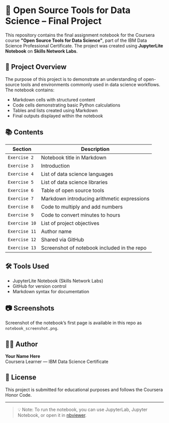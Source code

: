 # 📓 Open Source Tools for Data Science – Final Project

This repository contains the final assignment notebook for the Coursera course **"Open Source Tools for Data Science"**, part of the IBM Data Science Professional Certificate. The project was created using **JupyterLite Notebook** on **Skills Network Labs**.

## 📌 Project Overview

The purpose of this project is to demonstrate an understanding of open-source tools and environments commonly used in data science workflows. The notebook contains:

- Markdown cells with structured content
- Code cells demonstrating basic Python calculations
- Tables and lists created using Markdown
- Final outputs displayed within the notebook

## 📚 Contents

| Section | Description |
|--------|-------------|
| `Exercise 2` | Notebook title in Markdown |
| `Exercise 3` | Introduction |
| `Exercise 4` | List of data science languages |
| `Exercise 5` | List of data science libraries |
| `Exercise 6` | Table of open source tools |
| `Exercise 7` | Markdown introducing arithmetic expressions |
| `Exercise 8` | Code to multiply and add numbers |
| `Exercise 9` | Code to convert minutes to hours |
| `Exercise 10` | List of project objectives |
| `Exercise 11` | Author name |
| `Exercise 12` | Shared via GitHub |
| `Exercise 13` | Screenshot of notebook included in the repo |

## 🛠 Tools Used

- JupyterLite Notebook (Skills Network Labs)
- GitHub for version control
- Markdown syntax for documentation

## 📷 Screenshots

Screenshot of the notebook’s first page is available in this repo as `notebook_screenshot.png`.

## 🧑‍🎓 Author

**Your Name Here**  
Coursera Learner — IBM Data Science Certificate

## 📎 License

This project is submitted for educational purposes and follows the Coursera Honor Code.

---

> 💡 Note: To run the notebook, you can use JupyterLab, Jupyter Notebook, or open it in [nbviewer](https://nbviewer.org).

